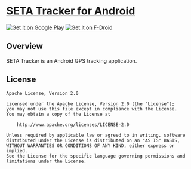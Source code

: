 # [SETA Tracker for Android](#)

[![Get it on Google Play](http://www.tananaev.com/badges/google-play.svg)](#) [![Get it on F-Droid](http://www.tananaev.com/badges/f-droid.svg)](#)

## Overview

SETA Tracker is an Android GPS tracking application.

## License

    Apache License, Version 2.0

    Licensed under the Apache License, Version 2.0 (the "License");
    you may not use this file except in compliance with the License.
    You may obtain a copy of the License at

        http://www.apache.org/licenses/LICENSE-2.0

    Unless required by applicable law or agreed to in writing, software
    distributed under the License is distributed on an "AS IS" BASIS,
    WITHOUT WARRANTIES OR CONDITIONS OF ANY KIND, either express or implied.
    See the License for the specific language governing permissions and
    limitations under the License.
